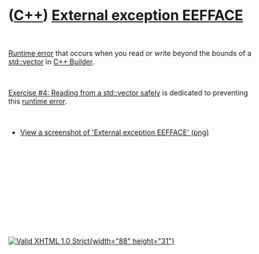 



 

 

 

 

 

([C++](Cpp.htm)) [External exception EEFFACE](CppRuntimeErrorExternalExceptionEefface.htm)
==========================================================================================

 

[Runtime error](CppRuntimeError.htm) that occurs when you read or write
beyond the bounds of a [std::vector](CppVector.htm) in [C++
Builder](CppBuilder.htm).

 

[Exercise \#4: Reading from a std::vector
safely](CppExerciseReadingFromAvectorSafely.htm) is dedicated to
preventing this [runtime error](CppRuntimeError.htm).

 

-   [View a screenshot of 'External exception
    EEFFACE' (png)](CppRuntimeErrorExternalExceptionEefface.png)

 

 

 

 

 





 

[![Valid XHTML 1.0 Strict](valid-xhtml10.png){width="88"
height="31"}](http://validator.w3.org/check?uri=referer)
